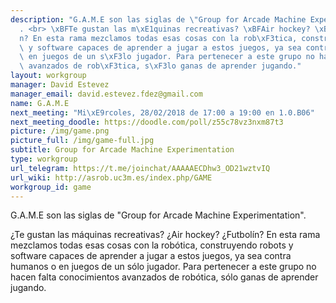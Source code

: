 ```yaml
---
description: "G.A.M.E son las siglas de \"Group for Arcade Machine Experimentation\"\
  . <br> \xBFTe gustan las m\xE1quinas recreativas? \xBFAir hockey? \xBFFutbol\xED\
  n? En esta rama mezclamos todas esas cosas con la rob\xF3tica, construyendo robots\
  \ y software capaces de aprender a jugar a estos juegos, ya sea contra humanos o\
  \ en juegos de un s\xF3lo jugador. Para pertenecer a este grupo no hacen falta conocimientos\
  \ avanzados de rob\xF3tica, s\xF3lo ganas de aprender jugando."
layout: workgroup
manager: David Estevez
manager_email: david.estevez.fdez@gmail.com
name: G.A.M.E
next_meeting: "Mi\xE9rcoles, 28/02/2018 de 17:00 a 19:00 en 1.0.B06"
next_meeting_doodle: https://doodle.com/poll/z55c78vz3nxm87t3
picture: /img/game.png
picture_full: /img/game-full.jpg
subtitle: Group for Arcade Machine Experimentation
type: workgroup
url_telegram: https://t.me/joinchat/AAAAAECDhw3_OD21wztvIQ
url_wiki: http://asrob.uc3m.es/index.php/GAME
workgroup_id: game
---
```


G.A.M.E son las siglas de "Group for Arcade Machine Experimentation".

¿Te gustan las máquinas recreativas? ¿Air hockey? ¿Futbolín? En esta rama mezclamos todas esas cosas con la robótica, construyendo robots y software capaces de aprender a jugar a estos juegos, ya sea contra humanos o en juegos de un sólo jugador. Para pertenecer a este grupo no hacen falta conocimientos avanzados de robótica, sólo ganas de aprender jugando.